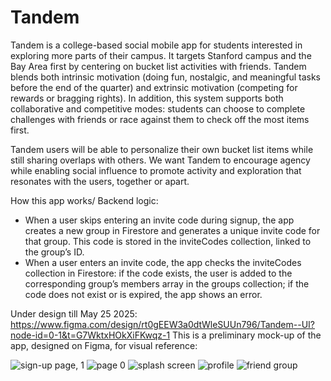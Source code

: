 # Tandem
Tandem is a college-based social mobile app for students interested in exploring more parts of their campus. It targets Stanford campus and the Bay Area first by centering on bucket list activities with friends. Tandem blends both intrinsic motivation (doing fun, nostalgic, and meaningful tasks before the end of the quarter) and extrinsic motivation (competing for rewards or bragging rights). In addition, this system supports both collaborative and competitive modes: students can choose to complete challenges with friends or race against them to check off the most items first.

Tandem users will be able to personalize their own bucket list items while still sharing overlaps with others. We want Tandem to encourage agency while enabling social influence to promote activity and exploration that resonates with the users, together or apart.

How this app works/ Backend logic: 
- When a user skips entering an invite code during signup, the app creates a new group in Firestore and generates a unique invite code for that group. This code is stored in the inviteCodes collection, linked to the group’s ID.
- When a user enters an invite code, the app checks the inviteCodes collection in Firestore: if the code exists, the user is added to the corresponding group’s members array in the groups collection; if the code does not exist or is expired, the app shows an error.


Under design till May 25 2025: https://www.figma.com/design/rt0gEEW3a0dtWleSUUn796/Tandem--UI?node-id=0-1&t=G7WktxHOkXiFKwqz-1
This is a preliminary mock-up of the app, designed on Figma, for visual reference:

![sign-up page, 1](https://github.com/user-attachments/assets/695e06b9-ba14-4ffe-a059-a179a6019984)
![page 0](https://github.com/user-attachments/assets/de706875-d5dd-4d88-98a7-fa5466f1cd2e)
![splash screen](https://github.com/user-attachments/assets/d0a35c5e-c1b9-44b6-a057-1e52f2fc1ef1)
![profile](https://github.com/user-attachments/assets/3a06504e-f29d-4d68-9a96-bd53c61b772a)
![friend group](https://github.com/user-attachments/assets/5953c9af-23d2-4b12-aadf-d57ff62f1bdb)




